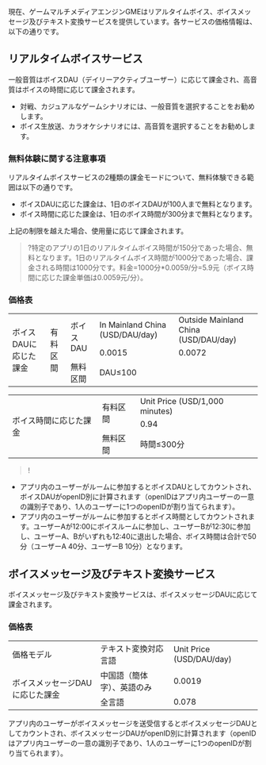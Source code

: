 現在、ゲームマルチメディアエンジンGMEはリアルタイムボイス、ボイスメッセージ及びテキスト変換サービスを提供しています。各サービスの価格情報は、以下の通りです。


## リアルタイムボイスサービス
一般音質はボイスDAU（デイリーアクティブユーザー）に応じて課金され、高音質はボイスの時間に応じて課金されます。

- 対戦、カジュアルなゲームシナリオには、一般音質を選択することをお勧めします。
- ボイス生放送、カラオケシナリオには、高音質を選択することをお勧めします。

### 無料体験に関する注意事項
リアルタイムボイスサービスの2種類の課金モードについて、無料体験できる範囲は以下の通りです。
- ボイスDAUに応じた課金は、1日のボイスDAUが100人まで無料となります。
- ボイス時間に応じた課金は、1日のボイス時間が300分まで無料となります。

上記の制限を越えた場合、使用量に応じて課金されます。

>?特定のアプリの1日のリアルタイムボイス時間が150分であった場合、無料となります。1日のリアルタイムボイス時間が1000分であった場合、課金される時間は1000分です。料金=1000分\*0.0059/分=5.9元（ボイス時間に応じた課金単価は0.0059元/分）。


### 価格表
<table>
   <tr>
      <td rowspan="8">ボイスDAUに応じた課金</td>
      <td  rowspan="4">有料区間</td>
      <td rowspan="2">ボイスDAU</td>
      <td>In Mainland China (USD/DAU/day)</td>
      <td>Outside Mainland China (USD/DAU/day)</td>
   </tr>
   <tr>
      <td>0.0015</td>
      <td>0.0072</td>
   </tr>
   <tr>
      <td >無料区間</td>
      <td   colspan="4">DAU≤100</td>
   </tr>
</table>



<table>
   <tr>
      <td rowspan="3">ボイス時間に応じた課金</td>
      <td rowspan="2">有料区間</td>
      <td colspan="4">Unit Price (USD/1,000 minutes)</td>
   </tr>
   <td colspan="2">0.94</td>
   <tr>
      <td>無料区間</td>
      <td >時間≤300分</td>
   </tr>
</table>



>!
- アプリ内のユーザーがルームに参加するとボイスDAUとしてカウントされ、ボイスDAUがopenID別に計算されます（openIDはアプリ内ユーザーの一意の識別子であり、1人のユーザーに1つのopenIDが割り当てられます）。
- アプリ内のユーザーがルームに参加するとボイス時間としてカウントされます。ユーザーAが12:00にボイスルームに参加し、ユーザーBが12:30に参加し、ユーザーA、Bがいずれも12:40に退出した場合、ボイス時間は合計で50分（ユーザーA 40分、ユーザーB 10分）となります。

## ボイスメッセージ及びテキスト変換サービス
ボイスメッセージ及びテキスト変換サービスは、ボイスメッセージDAUに応じて課金されます。

### 価格表

<table>
   <tr>
      <td>価格モデル</td>
      <td>テキスト変換対応言語</td>
      <td>Unit Price (USD/DAU/day)</td>
   </tr>
   <tr>
      <td  rowspan="2">ボイスメッセージDAUに応じた課金</td>
      <td >中国語（簡体字）、英語のみ</td>
      <td>0.0019</td>
   </tr>
   <tr>
      <td >全言語</td>
      <td>0.078 </td>
   </tr>
   </tr>
</table>



アプリ内のユーザーがボイスメッセージを送受信するとボイスメッセージDAUとしてカウントされ、ボイスメッセージDAUがopenID別に計算されます（openIDはアプリ内ユーザーの一意の識別子であり、1人のユーザーに1つのopenIDが割り当てられます）。



